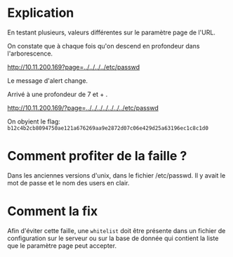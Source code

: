 # Explication

En testant plusieurs, valeurs différentes sur le paramètre page de l'URL.

On constate que à chaque fois qu'on descend en profondeur dans l'arborescence.

http://10.11.200.169?page=../../../../etc/passwd

Le message d'alert change.

Arrivé à une profondeur de 7 et + .

http://10.11.200.169/?page=../../../../../../../etc/passwd

On obyient le flag: `b12c4b2cb8094750ae121a676269aa9e2872d07c06e429d25a63196ec1c8c1d0`

# Comment profiter de la faille ?

Dans les anciennes versions d'unix, dans le fichier /etc/passwd. Il y avait le mot de passe et le nom des users en clair.

# Comment la fix

Afin d'éviter cette faille, une `whitelist` doit être présente dans un fichier de configuration sur le serveur ou sur la base de donnée qui contient la liste que le paramètre page peut accepter.
